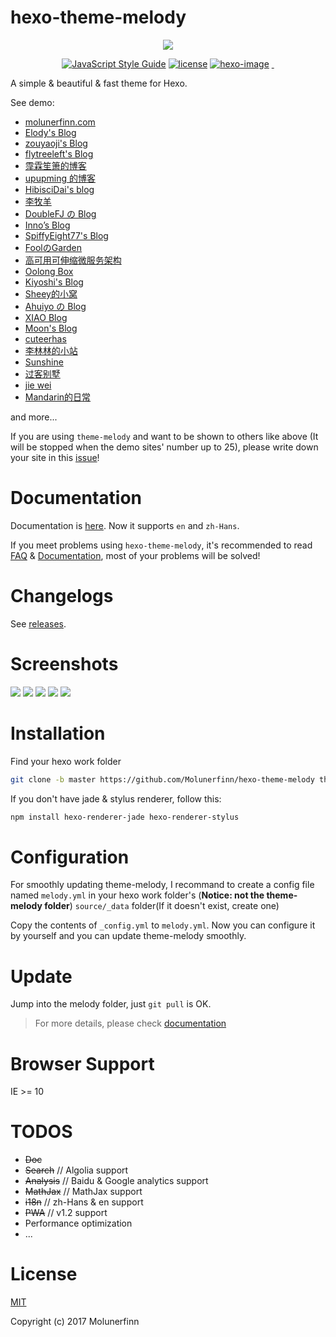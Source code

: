 # hexo-theme-melody

<p align="center">
  <img src="https://raw.githubusercontent.com/Molunerfinn/hexo-theme-melody-doc/master/docs/imgs/logo.png">
</p>

<p align="center">
  <a href="https://standardjs.com"><img alt="JavaScript Style Guide" src="https://img.shields.io/badge/code_style-standard-brightgreen.svg?style=flat-square"></a>
  <a href=""><img alt="license" src="https://img.shields.io/github/license/mashape/apistatus.svg?style=flat-square"></a>
  <a href="https://hexo.io"><img alt="hexo-image" src="https://img.shields.io/badge/hexo-%3E%3D3.0-blue.svg?style=flat-square"></a>
  <a href="https://github.com/Molunerfinn/hexo-theme-melody/releases/latest">
    <img src="https://img.shields.io/github/release/Molunerfinn/hexo-theme-melody.svg?style=flat-square" alt="">
  </a>
  <a href="https://github.com/PicGo/bump-version">
    <img src="https://img.shields.io/badge/picgo-convention-blue.svg?style=flat-square" alt="">
  </a>
</p>

A simple & beautiful & fast theme for Hexo.

See demo:

- [molunerfinn.com](https://molunerfinn.com)
- [Elody's Blog](https://elody-07.github.io)
- [zouyaoji's Blog](https://zouyaoji.top/)
- [flytreeleft's Blog](https://flytreeleft.org/)
- [霪霖笙箫的博客](https://fridolph.github.io/)
- [upupming 的博客](https://upupming.site/)
- [HibisciDai's blog](https://hibiscidai.com/)
- [李牧羊](https://www.limuyang.cc/)
- [DoubleFJ の Blog](http://putop.top)
- [Inno’s Blog](https://innofang.github.io/)
- [SpiffyEight77's Blog](https://spiffyeight77.github.io/)
- [FoolのGarden](https://gofugui.github.io/)
- [高可用可伸缩微服务架构](https://msainaction.github.io/)
- [Oolong Box](https://www.oolongbox.com/)
- [Kiyoshi's Blog](https://blog.k1yoshi.com/)
- [Sheey的小窝](https://sheey.moe/)
- [Ahuiyo の Blog](https://ahuiyo.cn/)
- [XIAO Blog](https://blog.xiaojianzheng.cn)
- [Moon's Blog](https://loumoon.github.io/)
- [cuteerhas](https://lishoushoua.github.io/)
- [李林林的小站](https://leilinen.github.io/)
- [Sunshine](http://hudongyang.com/)
- [过客别墅](https://zc-apiao.space/)
- [jie wei](http://weijiew.com/)
- [Mandarin的日常](https://liwenhau.github.io/)

and more...

If you are using `theme-melody` and want to be shown to others like above (It will be stopped when the demo sites' number up to 25), please write down your site in this [issue](https://github.com/Molunerfinn/hexo-theme-melody/issues/1)!

# Documentation

Documentation is [here](https://molunerfinn.com/hexo-theme-melody-doc/). Now it supports `en` and `zh-Hans`.

If you meet problems using `hexo-theme-melody`, it's recommended to read [FAQ](https://github.com/Molunerfinn/hexo-theme-melody/blob/dev/FAQ.md) & [Documentation](https://molunerfinn.com/hexo-theme-melody-doc/), most of your problems will be solved!

# Changelogs

See [releases](https://github.com/Molunerfinn/hexo-theme-melody/releases).

# Screenshots

![](https://raw.githubusercontent.com/Molunerfinn/hexo-theme-melody-doc/master/docs/imgs/index-page.png)
![](https://raw.githubusercontent.com/Molunerfinn/hexo-theme-melody-doc/master/docs/imgs/archives.png)
![](https://raw.githubusercontent.com/Molunerfinn/hexo-theme-melody-doc/master/docs/imgs/post.png)
![](https://raw.githubusercontent.com/Molunerfinn/hexo-theme-melody-doc/master/docs/imgs/post-2.png)
![](https://raw.githubusercontent.com/Molunerfinn/hexo-theme-melody-doc/master/docs/imgs/mobile.png)

# Installation

Find your hexo work folder

```bash
git clone -b master https://github.com/Molunerfinn/hexo-theme-melody themes/melody
```

If you don't have jade & stylus renderer, follow this:

```bash
npm install hexo-renderer-jade hexo-renderer-stylus
```

# Configuration

For smoothly updating theme-melody, I recommand to create a config file named `melody.yml` in your hexo work folder's (**Notice: not the theme-melody folder**) `source/_data` folder(If it doesn't exist, create one)

Copy the contents of `_config.yml` to `melody.yml`. Now you can configure it by yourself and you can update theme-melody smoothly.

# Update

Jump into the melody folder, just `git pull` is OK.

> For more details, please check [documentation](https://molunerfinn.com/hexo-theme-melody-doc/)

# Browser Support

IE >= 10

# TODOS

- ~~Doc~~
- ~~Search~~ // Algolia support
- ~~Analysis~~ // Baidu & Google analytics support
- ~~MathJax~~ // MathJax support
- ~~i18n~~ // zh-Hans & en support
- ~~PWA~~ // v1.2 support
- Performance optimization
- ...

# License

[MIT](http://opensource.org/licenses/MIT)

Copyright (c) 2017 Molunerfinn
